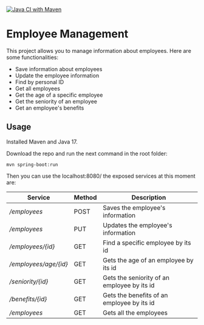 [![Java CI with Maven](https://github.com/crisywini/employee-management/actions/workflows/maven.yml/badge.svg?branch=develop)](https://github.com/crisywini/employee-management/actions/workflows/maven.yml)

# Employee Management

This project allows you to manage information about employees. Here are some functionalities:
- Save information about employees
- Update the employee information
- Find by personal ID
- Get all employees
- Get the age of a specific employee
- Get the seniority of an employee
- Get an employee's benefits

## Usage

Installed Maven and Java 17.

Download the repo and run the next command in the root folder: 

    mvn spring-boot:run 


Then you can use the localhost:8080/ the exposed services at this moment are:

| Service | Method | Description |
|--|--|--|
| */employees* | POST | Saves the employee's information |
| */employees* | PUT | Updates the employee's information |
| */employees/{id}* | GET | Find a specific employee by its id |
| */employees/age/{id}* | GET | Gets the age of an employee by its id |
| */seniority/{id}* | GET | Gets the seniority of an employee by its id |
| */benefits/{id}* | GET | Gets the benefits of an employee by its id |
| */employees* | GET | Gets all the employees |

